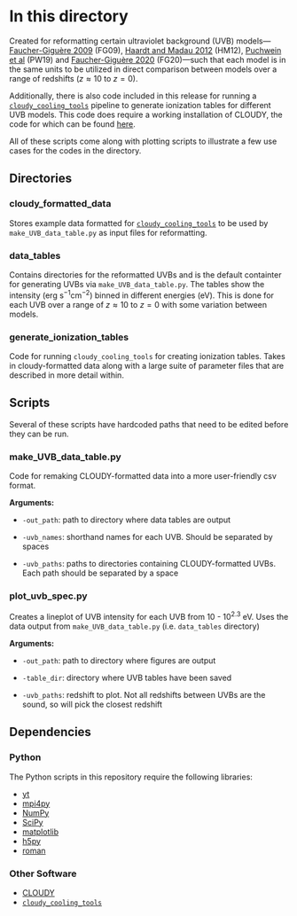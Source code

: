 # In this directory

Created for reformatting certain ultraviolet background (UVB) models&mdash;[Faucher-Giguère 2009](https://ui.adsabs.harvard.edu/abs/2009ApJ...703.1416F/abstract) (FG09), 
[Haardt and Madau 2012](https://ui.adsabs.harvard.edu/abs/2012ApJ...746..125H/abstract) (HM12),
[Puchwein et al](https://ui.adsabs.harvard.edu/abs/2019MNRAS.485...47P/abstract) (PW19)
and [Faucher-Giguère 2020](https://ui.adsabs.harvard.edu/abs/2020MNRAS.493.1614F/abstract) (FG20)&mdash;such that each model is in the same units
to be utilized in direct comparison between models over a
range of redshifts ($z\approx 10$ to $z=0$).

Additionally, there is also code included in this release for running a [`cloudy_cooling_tools`](https://github.com/brittonsmith/cloudy_cooling_tools)
pipeline to generate ionization tables for different UVB models. This code does require
a working installation of CLOUDY, the code for which can be found [here](https://gitlab.nublado.org/cloudy/cloudy).

All of these scripts come along with plotting scripts to illustrate a few use cases for
the codes in the directory.


## Directories

### cloudy\_formatted\_data
Stores example data formatted for [`cloudy_cooling_tools`](https://github.com/brittonsmith/cloudy_cooling_tools) to be used by `make_UVB_data_table.py` as input files for reformatting.

### data\_tables
Contains directories for the reformatted UVBs and is the default containter 
for generating UVBs via `make_UVB_data_table.py`. The tables show the intensity
(erg $\mathrm{s^{-1}cm^{-2}}$) binned in different energies (eV). This is done for each UVB
over a range of $z\approx 10$ to $z=0$ with some variation between models.

### generate\_ionization\_tables
Code for running `cloudy_cooling_tools` for creating ionization tables. Takes in
cloudy-formatted data along with a large suite of parameter files that are described
in more detail within.

## Scripts

Several of these scripts have hardcoded paths that need to be edited before they can be run.

### make\_UVB\_data\_table.py
Code for remaking CLOUDY-formatted data into a more user-friendly csv format.

**Arguments:**

* `-out_path`: path to directory where data tables are output

* `-uvb_names`: shorthand names for each UVB. Should be separated by spaces

* `-uvb_paths`: paths to directories containing CLOUDY-formatted UVBs. Each path should be separated by a space

### plot\_uvb\_spec.py
Creates a lineplot of UVB intensity for each UVB from $10$ - $10^{2.3}$ eV. Uses
the data output from `make_UVB_data_table.py` (i.e. `data_tables` directory)

**Arguments:**

* `-out_path`: path to directory where figures are output

* `-table_dir`: directory where UVB tables have been saved

* `-uvb_paths`: redshift to plot. Not all redshifts between UVBs are the sound, so will pick the closest redshift

## Dependencies

### Python

The Python scripts in this repository require the following libraries:

* [yt](https://yt-project.org/)
* [mpi4py](https://mpi4py.readthedocs.io/en/stable/)
* [NumPy](https://numpy.org/)
* [SciPy](https://scipy.org/)
* [matplotlib](https://matplotlib.org/)
* [h5py](https://www.h5py.org/)
* [roman](https://pypi.org/project/roman/)

### Other Software

* [CLOUDY](https://gitlab.nublado.org/cloudy/cloudy)
* [`cloudy_cooling_tools`](https://github.com/brittonsmith/cloudy_cooling_tools)